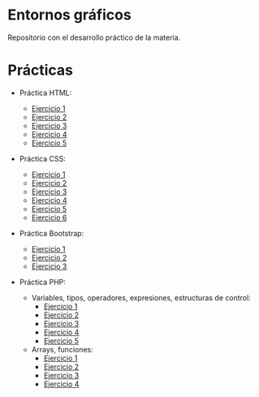 # Entornos gráficos
Repositorio con el desarrollo práctico de la materia.

# Prácticas

* Práctica HTML:
  * [Ejercicio 1](https://drive.google.com/file/d/1iZlWl96jVPObEBVrllmy8fHrJFTsUIiy/view?usp=drive_link)
  * [Ejercicio 2](https://drive.google.com/file/d/1ULWLwlm0k-wY4BAU_QMj1itiN2lfVz2y/view?usp=drive_link)
  * [Ejercicio 3](https://github.com/FelipeBentancour/EntornosGraficos/tree/main/Practica1_HTML/Ejercicio3)
  * [Ejercicio 4](https://github.com/FelipeBentancour/EntornosGraficos/tree/main/Practica1_HTML/Ejercicio4)
  * [Ejercicio 5](https://github.com/FelipeBentancour/EntornosGraficos/tree/main/Practica1_HTML/Ejercicio5)

* Práctica CSS:
  * [Ejercicio 1](https://drive.google.com/file/d/1RGSE0oOTZ-wN6XzgSpkLwLn8crC9xzjZ/view?usp=drive_link)
  * [Ejercicio 2](https://github.com/FelipeBentancour/EntornosGraficos/tree/main/Practica2_CSS/Ejercicio2)
  * [Ejercicio 3](https://github.com/FelipeBentancour/EntornosGraficos/tree/main/Practica2_CSS/ejercicio3)
  * [Ejercicio 4](https://github.com/FelipeBentancour/EntornosGraficos/tree/main/Practica2_CSS/ejercicio4)
  * [Ejercicio 5](https://github.com/FelipeBentancour/EntornosGraficos/tree/main/Practica2_CSS/ejercicio5)
  * [Ejercicio 6](https://github.com/FelipeBentancour/EntornosGraficos/tree/main/Practica2_CSS/Ejercicio6)

* Práctica Bootstrap:
  * [Ejercicio 1](https://github.com/FelipeBentancour/EntornosGraficos/tree/main/Practica9_Bootstrap/Ejercicio1)
  * [Ejercicio 2](https://github.com/FelipeBentancour/EntornosGraficos/tree/main/Practica9_Bootstrap/Ejercicio2)
  * [Ejercicio 3](https://github.com/FelipeBentancour/EntornosGraficos/tree/main/Practica9_Bootstrap/Ejercicio3)

* Práctica PHP: 
  * Variables, tipos, operadores, expresiones, estructuras de control:
    * [Ejercicio 1](https://github.com/FelipeBentancour/EntornosGraficos/tree/main/Practica4_PHP/Ejercicio1)
    * [Ejercicio 2](https://github.com/FelipeBentancour/EntornosGraficos/tree/main/Practica4_PHP/Ejercicio2)
    * [Ejercicio 3](https://github.com/FelipeBentancour/EntornosGraficos/tree/main/Practica4_PHP/Ejercicio3)
    * [Ejercicio 4](https://github.com/FelipeBentancour/EntornosGraficos/tree/main/Practica4_PHP/Ejercicio4)
    * [Ejercicio 5](https://github.com/FelipeBentancour/EntornosGraficos/tree/main/Practica4_PHP/Ejercicio5)
  * Arrays, funciones:
    * [Ejercicio 1](https://github.com/FelipeBentancour/EntornosGraficos/tree/main/Practica4_PHP/Ejercicio6)
    * [Ejercicio 2](https://github.com/FelipeBentancour/EntornosGraficos/tree/main/Practica4_PHP/Ejercicio7)
    * [Ejercicio 3](https://github.com/FelipeBentancour/EntornosGraficos/tree/main/Practica4_PHP/Ejercicio8)
    * [Ejercicio 4](https://github.com/FelipeBentancour/EntornosGraficos/tree/main/Practica4_PHP/Ejercicio9)

